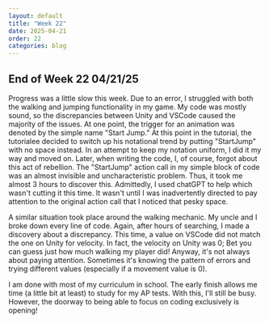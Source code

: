 ```yaml
---
layout: default
title: "Week 22"
date: 2025-04-21
order: 22
categories: blog
---
```


## End of Week 22 04/21/25
Progress was a little slow this week. Due to an error, I struggled with both the walking and jumping functionality in my game. My code was mostly sound, so the discrepancies between Unity and VSCode caused the majority of the issues. At one point, the trigger for an animation was denoted by the simple name "Start Jump." At this point in the tutorial, the tutorialee decided to switch up his notational trend by putting "StartJump" with no space instead. In an attempt to keep my notation uniform, I did it my way and moved on. Later, when writing the code, I, of course, forgot about this act of rebellion. The "StartJump" action call in my simple block of code was an almost invisible and uncharacteristic problem. Thus, it took me almost 3 hours to discover this. Admittedly, I used chatGPT to help which wasn't cutting it this time. It wasn't until I was inadvertently directed to pay attention to the original action call that I noticed that pesky space. 

A similar situation took place around the walking mechanic. My uncle and I broke down every line of code. Again, after hours of searching, I made a discovery about a discrepancy. This time, a value on VSCode did not match the one on Unity for velocity. In fact, the velocity on Unity was 0; Bet you can guess just how much walking my player did! Anyway, it's not always about paying attention. Sometimes it's knowing the pattern of errors and trying different values (especially if a movement value is 0).

I am done with most of my curriculum in school. The early finish allows me time (a little bit at least) to study for my AP tests. With this, I'll still be busy. However, the doorway to being able to focus on coding exclusively is opening!
